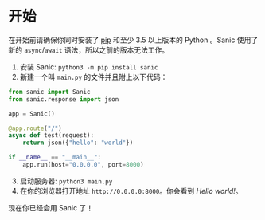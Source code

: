 # 开始

在开始前请确保你同时安装了  [pip](https://pip.pypa.io/en/stable/installing/) 和至少 3.5 以上版本的 Python 。Sanic 使用了新的 `async`/`await`
语法，所以之前的版本无法工作。

1. 安装 Sanic: `python3 -m pip install sanic`
2. 新建一个叫 `main.py` 的文件并且附上以下代码：

  ```python
  from sanic import Sanic
  from sanic.response import json

  app = Sanic()

  @app.route("/")
  async def test(request):
      return json({"hello": "world"})

  if __name__ == "__main__":
      app.run(host="0.0.0.0", port=8000)
  ```

3. 启动服务器: `python3 main.py`
4. 在你的浏览器打开地址 `http://0.0.0.0:8000`。你会看到 *Hello world!*。

现在你已经会用 Sanic 了！
